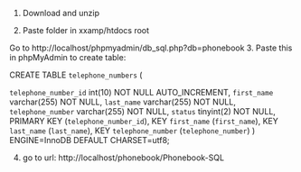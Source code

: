 1. Download and unzip


2. Paste folder in xxamp/htdocs root

Go to http://localhost/phpmyadmin/db_sql.php?db=phonebook
3. Paste this in phpMyAdmin to create table:

CREATE TABLE `telephone_numbers` (

  `telephone_number_id` int(10) NOT NULL AUTO_INCREMENT,
  `first_name` varchar(255) NOT NULL,
  `last_name` varchar(255) NOT NULL,
  `telephone_number` varchar(255) NOT NULL,
  `status` tinyint(2) NOT NULL,
  PRIMARY KEY (`telephone_number_id`),
  KEY `first_name` (`first_name`),
  KEY `last_name` (`last_name`),
  KEY `telephone_number` (`telephone_number`)
) ENGINE=InnoDB DEFAULT CHARSET=utf8;


4. go to url: http://localhost/phonebook/Phonebook-SQL
